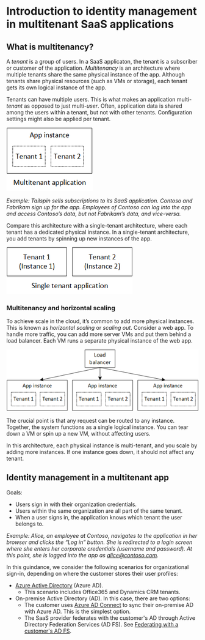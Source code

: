 # Introduction to identity management in multitenant SaaS applications

## What is multitenancy?

A _tenant_ is a group of users. In a SaaS applicaton, the tenant is a subscriber or customer of the application. _Multitenancy_ is an architecture where multiple tenants share the same physical instance of the app. Although tenants share physical resources (such as VMs or storage), each tenant gets its own logical instance of the app.

Tenants can have multiple users. This is what makes an application multi-_tenant_ as opposed to just multi-_user_. Often, application data is shared among the users within a tenant, but not with other tenants. Configuration settings might also be applied per tenant.

![Multitenant](media/intro/multitenant.png)

_Example: Tailspin sells subscriptions to its SaaS application. Contoso and Fabrikam sign up for the app. Employees of Contoso can log into the app and access Contoso’s data, but not Fabrikam’s data, and vice-versa._

Compare this architecture with a single-tenant architecture, where each tenant has a dedicated physical instance. In a single-tenant architecture, you add tenants by spinning up new instances of the app.

![Single tenant](media/intro/single-tenant.png)

### Multitenancy and horizontal scaling

To achieve scale in the cloud, it’s common to add more physical instances. This is known as _horizontal scaling_ or _scaling out_. Consider a web app. To handle more traffic, you can add more server VMs and put them behind a load balancer. Each VM runs a separate physical instance of the web app.

![Load balancing a web site](media/intro/load-balancing.png)

The crucial point is that any request can be routed to any instance. Together, the system functions as a single logical instance. You can tear down a VM or spin up a new VM, without affecting users.

In this architecture, each physical instance is multi-tenant, and you scale by adding more instances. If one instance goes down, it should not affect any tenant.

## Identity management in a multitenant app

Goals:

- Users sign in with their organization credentials.
- Users within the same organization are all part of the same tenant.
- When a user signs in, the application knows which tenant the user belongs to.

_Example: Alice, an employee at Contoso, navigates to the application in her browser and clicks the “Log in” button. She is redirected to a login screen where she enters her corporate credentials (username and password). At this point, she is logged into the app as alice@contoso.com._

In this guindance, we consider the following scenarios for organizational sign-in, depending on where the customer stores their user profiles:

-	[Azure Active Directory](https://azure.microsoft.com/en-us/documentation/services/active-directory/) (Azure AD).
    - This scenario includes Office365 and Dynamics CRM tenants.
-	On-premise Active Directory (AD). In this case, there are two options:
    - The customer uses [Azure AD Connect](https://azure.microsoft.com/en-us/documentation/articles/active-directory-aadconnect/) to sync their on-premise AD with Azure AD. This is the simplest option.
    - The SaaS provider federates with the customer's AD through Active Directory Federation Services (AD FS). See [Federating with a customer's AD FS](09-adfs.md).
